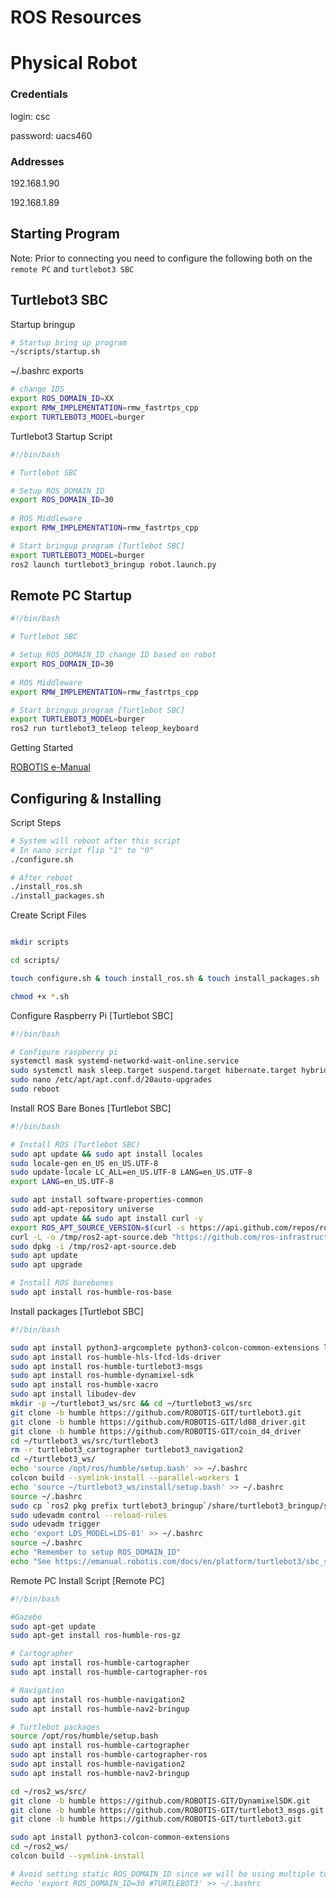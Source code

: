 # ROS Resources

# Physical Robot

### Credentials 

login: csc

password: uacs460

### Addresses 

192.168.1.90

192.168.1.89

## Starting Program

Note: Prior to connecting you need to configure the following both on the  `remote PC`  and `turtlebot3 SBC`   

## Turtlebot3 SBC

Startup bringup 

```bash
# Startup bring up program
~/scripts/startup.sh
```

~/.bashrc exports 

```bash
# change IDS
export ROS_DOMAIN_ID=XX 
export RMW_IMPLEMENTATION=rmw_fastrtps_cpp
export TURTLEBOT3_MODEL=burger
```

Turtlebot3 Startup Script 

```bash
#!/bin/bash

# Turtlebot SBC

# Setup ROS_DOMAIN_ID
export ROS_DOMAIN_ID=30
 
# ROS Middleware
export RMW_IMPLEMENTATION=rmw_fastrtps_cpp  

# Start bringup program [Turtlebot SBC]
export TURTLEBOT3_MODEL=burger
ros2 launch turtlebot3_bringup robot.launch.py
```

## Remote PC Startup

```bash
#!/bin/bash

# Turtlebot SBC

# Setup ROS_DOMAIN_ID change ID based on robot
export ROS_DOMAIN_ID=30
 
# ROS Middleware
export RMW_IMPLEMENTATION=rmw_fastrtps_cpp  

# Start bringup program [Turtlebot SBC]
export TURTLEBOT3_MODEL=burger
ros2 run turtlebot3_teleop teleop_keyboard
```

Getting Started 

[ROBOTIS e-Manual](https://emanual.robotis.com/docs/en/platform/turtlebot3/quick-start/#pc-setup)

## Configuring & Installing

Script Steps 

```bash
# System will reboot after this script
# In nano script flip "1" to "0" 
./configure.sh

# After reboot
./install_ros.sh
./install_packages.sh
```

Create Script Files 

```bash

mkdir scripts

cd scripts/

touch configure.sh & touch install_ros.sh & touch install_packages.sh

chmod +x *.sh
```

Configure Raspberry Pi [Turtlebot SBC] 

```bash
#!/bin/bash

# Configure raspberry pi 
systemctl mask systemd-networkd-wait-online.service
sudo systemctl mask sleep.target suspend.target hibernate.target hybrid-sleep.target
sudo nano /etc/apt/apt.conf.d/20auto-upgrades
sudo reboot
```

Install ROS Bare Bones [Turtlebot SBC] 

```bash
#!/bin/bash

# Install ROS (Turtlebot SBC) 
sudo apt update && sudo apt install locales
sudo locale-gen en_US en_US.UTF-8
sudo update-locale LC_ALL=en_US.UTF-8 LANG=en_US.UTF-8
export LANG=en_US.UTF-8

sudo apt install software-properties-common
sudo add-apt-repository universe
sudo apt update && sudo apt install curl -y
export ROS_APT_SOURCE_VERSION=$(curl -s https://api.github.com/repos/ros-infrastructure/ros-apt-source/releases/latest | grep -F "tag_name" | awk -F\" '{print $4}')
curl -L -o /tmp/ros2-apt-source.deb "https://github.com/ros-infrastructure/ros-apt-source/releases/download/${ROS_APT_SOURCE_VERSION}/ros2-apt-source_${ROS_APT_SOURCE_VERSION}.$(. /etc/os-release && echo ${UBUNTU_CODENAME:-${VERSION_CODENAME}})_all.deb"
sudo dpkg -i /tmp/ros2-apt-source.deb
sudo apt update
sudo apt upgrade

# Install ROS barebones
sudo apt install ros-humble-ros-base
```

Install packages  [Turtlebot SBC] 

```bash
#!/bin/bash

sudo apt install python3-argcomplete python3-colcon-common-extensions libboost-system-dev build-essential
sudo apt install ros-humble-hls-lfcd-lds-driver
sudo apt install ros-humble-turtlebot3-msgs
sudo apt install ros-humble-dynamixel-sdk
sudo apt install ros-humble-xacro
sudo apt install libudev-dev
mkdir -p ~/turtlebot3_ws/src && cd ~/turtlebot3_ws/src
git clone -b humble https://github.com/ROBOTIS-GIT/turtlebot3.git
git clone -b humble https://github.com/ROBOTIS-GIT/ld08_driver.git
git clone -b humble https://github.com/ROBOTIS-GIT/coin_d4_driver
cd ~/turtlebot3_ws/src/turtlebot3
rm -r turtlebot3_cartographer turtlebot3_navigation2
cd ~/turtlebot3_ws/
echo 'source /opt/ros/humble/setup.bash' >> ~/.bashrc
colcon build --symlink-install --parallel-workers 1
echo 'source ~/turtlebot3_ws/install/setup.bash' >> ~/.bashrc
source ~/.bashrc
sudo cp `ros2 pkg prefix turtlebot3_bringup`/share/turtlebot3_bringup/script/99-turtlebot3-cdc.rules /etc/udev/rules.d/
sudo udevadm control --reload-rules
sudo udevadm trigger
echo 'export LDS_MODEL=LDS-01' >> ~/.bashrc
source ~/.bashrc
echo "Remember to setup ROS_DOMAIN_ID"
echo "See https://emanual.robotis.com/docs/en/platform/turtlebot3/sbc_setup/#sbc-setup"
```

Remote PC Install Script  [Remote PC] 

```bash
#!/bin/bash

#Gazebo
sudo apt-get update 
sudo apt-get install ros-humble-ros-gz

# Cartographer
sudo apt install ros-humble-cartographer
sudo apt install ros-humble-cartographer-ros

# Navigation 
sudo apt install ros-humble-navigation2
sudo apt install ros-humble-nav2-bringup

# Turtlebot packages 
source /opt/ros/humble/setup.bash
sudo apt install ros-humble-cartographer
sudo apt install ros-humble-cartographer-ros
sudo apt install ros-humble-navigation2
sudo apt install ros-humble-nav2-bringup

cd ~/ros2_ws/src/
git clone -b humble https://github.com/ROBOTIS-GIT/DynamixelSDK.git
git clone -b humble https://github.com/ROBOTIS-GIT/turtlebot3_msgs.git
git clone -b humble https://github.com/ROBOTIS-GIT/turtlebot3.git

sudo apt install python3-colcon-common-extensions
cd ~/ros2_ws/
colcon build --symlink-install

# Avoid setting static ROS_DOMAIN_ID since we will be using multiple turtlebots
#echo 'export ROS_DOMAIN_ID=30 #TURTLEBOT3' >> ~/.bashrc
```